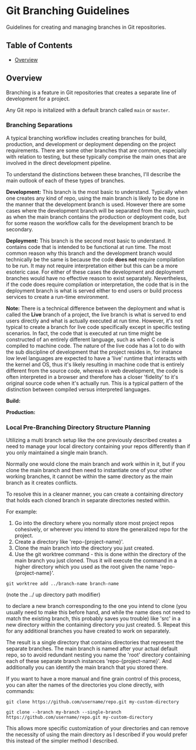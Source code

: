 # Git Branching Guidelines

Guidelines for creating and managing branches in Git repositories.

## Table of Contents

- [Overview](#overview)

## Overview

Branching is a feature in Git repositories that creates a separate line of development for a project.

Any Git repo is initalized with a default branch called `main` or `master`.

### Branching Separations

A typical branching workflow includes creating branches for build, production, and development or deployment depending on the project requirements. There are some other branches that are common, especially with relation to testing, but these typically comprise the main ones that are involved in the direct development pipeline.

To understand the distinctions between these branches, I'll describe the main outlook of each of these types of branches.

**Development:** This branch is the most basic to understand. Typically when one creates any kind of repo, using the main branch is likely to be done in the manner that the development branch is used. However there are some cases where the development branch will be separated from the main, such as when the main branch contains the production or deployment code, but for some reason the workflow calls for the development branch to be secondary.

**Deployment:** This branch is the second most basic to understand. It contains code that is intended to be functional at run time. The most common reason why this branch and the development branch would technically be the same is because the code **does not** require compilation to be run. It may not require interpretation either but this can be a more esoteric case. For either of these cases the development and deployment branches would have no effective reason to exist separately. Nevertheless, if the code does require compilation or interpretation, the code that is in the deployment branch is what is served either to end users or build process services to create a run-time environment.

 **Note:** There is a technical difference between the deployment and what is called the **Live** branch of a project, the live branch is what is served to end users directly and what is actually executed at run time. However, it's not typical to create a branch for live code specifically except in specific testing scenarios. In fact, the code that is executed at run time might be constructed of an entirely different language, such as when C code is compiled to machine code. The nature of the live code has a lot to do with the sub discipline of development that the project resides in, for instance low level languages are expected to have a 'live' runtime that interacts with the kernel and OS, thus it's likely resulting in machine code that is entirely different from the source code, whereas in web development, the code is often interpreted in a browser and therefore has a closer 'fidelity' to it's original source code when it's actually run. This is a typical pattern of the distinction between compiled versus interpreted languages.

**Build:** <!-- TODO: Describe the build branch -->

**Production:** <!-- TODO: Describe the build branch -->

### Local Pre-Branching Directory Structure Planning

Utilizing a multi branch setup like the one previously described creates a need to manage your local directory containing your repos differently than if you only maintained a single main branch.

Normally one would clone the main branch and work within in it, but if you clone the main branch and then need to instantiate one of your other working branches, it cannot be within the same directory as the main branch as it creates conflicts.

To resolve this in a cleaner manner, you can create a containing directory that holds each cloned branch in separate directories nested within.

For example:
    
1. Go into the directory where you normally store most project repos cohesively, or wherever you intend to store the generalized repo for the project.
2. Create a directory like 'repo-{project-name}'.
3. Clone the main branch into the directory you just created.
4. Use the git worktree command - this is done within the directory of the main branch you just cloned. Thus it will execute the command in a higher directory which you used as the root given the name 'repo-{project-name}'.

```
git worktree add ../branch-name branch-name
```
(note the ../ up directory path modifier)

to declare a new branch corresponding to the one you intend to clone (you usually need to make this before hand, and while the name does not need to match the existing branch, this probably saves you trouble) like 'src' in a new directory within the containing directory you just created.
5. Repeat this for any additional branches you have created to work on separately.

The result is a single directory that contains directories that represent the separate branches. The main branch is named after your actual default repo, so to avoid redundant nesting you name the 'root' directory containing each of these separate branch instances 'repo-{project-name}'. And additionally you can identify the main branch that you stored there.

If you want to have a more manual and fine grain control of this process, you can alter the names of the directories you clone directly, with commands:

```
git clone https://github.com/username/repo.git my-custom-directory
```

```
git clone --branch my-branch --single-branch https://github.com/username/repo.git my-custom-directory
```
This allows more specific customization of your directories and can remove the necessity of using the main directory as I described if you would prefer this instead of the simpler method I described.